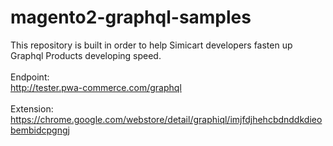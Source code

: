 # magento2-graphql-samples
This repository is built in order to help Simicart developers fasten up Graphql Products developing speed.
<br/>
<br/>
Endpoint:
<br/>
http://tester.pwa-commerce.com/graphql
<br/>
<br/>
Extension:
<br/>
https://chrome.google.com/webstore/detail/graphiql/imjfdjhehcbdnddkdieobembidcpgngj
